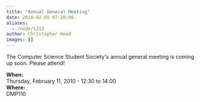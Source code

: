 ```yaml
---
title: "Annual General Meeting"
date: 2010-02-05 07:20:00
aliases:
  - /node/1313
author: Christopher Head
images: []
---
```


The Computer Science Student Society's annual general meeting is coming up soon. Please attend!

**When:** \
Thursday, February 11, 2010 - 12:30 to 14:00 \
**Where:** \
DMP110
